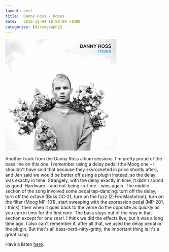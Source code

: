 ```yaml
---
layout: post
title:  Danny Ross - Roses
date:   2016-11-04 10:00:00 +1000
categories: [discography]
---
```


![](/assets/discography/roses.jpg)


Another track from the Danny Ross album sessions. I'm pretty proud of the bass line on this one. I remember using a delay pedal (the Moog one – I shouldn't have sold that because they skyrocketed in price shortly after), and Jan said we would be better off using a plugin instead, so the delay was exactly in time. Strangely, with the delay exactly in time, it didn't sound as good. Hardware – and not-being-in-time – wins again. The middle section of the song involved some pedal tap-dancing: turn off the delay, turn off the octave (Boss OC-2), turn on the fuzz (Z-Fex Mastotron), turn on the filter (Moog MF-101), start sweeping with the expression pedal (MP-201, I think), then when it goes back to the verse do the opposite as quickly as you can in time for the first note. The bass stays out of the way in that section except for one snarl. I think we did the effects live, but it was a long time ago. I also can't remember if, after all that, we used the delay pedal or the plugin. But that's all bass-nerd-nitty-gritty, the important thing is it's a great song.

Have a listen [here](https://dannyrossau.bandcamp.com/track/roses).